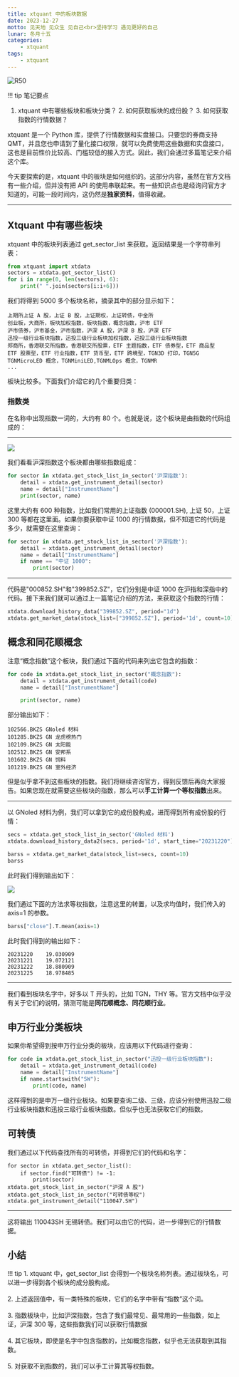 ```yaml
---
title: xtquant 中的板块数据
date: 2023-12-27
motto: 见天地 见众生 见自己<br>坚持学习 遇见更好的自己
lunar: 冬月十五
categories:
    - xtquant
tags:
    - xtquant
---
```


![R50](https://images.jieyu.ai/images/2023/12/sector-cloud.jpg?4)

!!! tip 笔记要点

1. xtquant 中有哪些板块和板块分类？
    2. 如何获取板块的成份股？
    3. 如何获取指数的行情数据？

<!--more-->

xtquant 是一个 Python 库，提供了行情数据和实盘接口。只要您的券商支持 QMT，并且您也申请到了量化接口权限，就可以免费使用这些数据和实盘接口，这也是目前性价比较高、门槛较低的接入方式。因此，我们会通过多篇笔记来介绍这个库。

今天要探索的是，xtquant 中的板块是如何组织的。这部分内容，虽然在官方文档有一些介绍，但并没有把 API 的使用串联起来。有一些知识点也是经询问官方才知道的，可能一段时间内，这仍然是**独家资料**，值得收藏。

---

## Xtquant 中有哪些板块

xtquant 中的板块列表通过 get_sector_list 来获取。返回结果是一个字符串列表：

```python
from xtquant import xtdata
sectors = xtdata.get_sector_list()
for i in range(0, len(sectors), 6):
    print(" ".join(sectors[i:i+6]))
```

我们将得到 5000 多个板块名称，摘录其中的部分显示如下：

```
上期所上证 A 股，上证 B 股，上证期权，上证转债，中金所
创业板，大商所，板块加权指数，板块指数，概念指数，沪市 ETF
沪市债券，沪市基金，沪市指数，沪深 A 股，沪深 B 股，沪深 ETF
迅投一级行业板块指数，迅投三级行业板块加权指数，迅投三级行业板块指数
郑商所，香港联交所指数，香港联交所股票，ETF 主题指数，ETF 债券型，ETF 商品型
ETF 股票型，ETF 行业指数，ETF 货币型，ETF 跨境型，TGN3D 打印，TGN5G
TGNMicroLED 概念，TGNMiniLED,TGNMLOps 概念，TGNMR
...
```

板块比较多。下面我们介绍它的几个重要归类：

### 指数类
在名称中出现指数一词的，大约有 80 个。也就是说，这个板块是由指数的代码组成的：

---

![](https://images.jieyu.ai/images/2023/12/xtquant-sector.jpg)

我们看看沪深指数这个板块都由哪些指数组成：

```python
for sector in xtdata.get_stock_list_in_sector('沪深指数'):
    detail = xtdata.get_instrument_detail(sector)
    name = detail["InstrumentName"]
    print(sector, name)
```

这里大约有 600 种指数，比如我们常用的上证指数 (000001.SH), 上证 50，上证 300 等都在这里面。如果你要获取中证 1000 的行情数据，但不知道它的代码是多少，就需要在这里查询：

```python
for sector in xtdata.get_stock_list_in_sector('沪深指数'):
    detail = xtdata.get_instrument_detail(sector)
    name = detail["InstrumentName"]
    if name == "中证 1000":
        print(sector)
```

---

代码是"000852.SH"和"399852.SZ"，它们分别是中证 1000 在沪指和深指中的代码。接下来我们就可以通过上一篇笔记介绍的方法，来获取这个指数的行情：

```python
xtdata.download_history_data("399852.SZ", period="1d")
xtdata.get_market_data(stock_list=["399852.SZ"], period='1d', count=10)
```

## 概念和同花顺概念

注意“概念指数”这个板块，我们通过下面的代码来列出它包含的指数：

```python
for code in xtdata.get_stock_list_in_sector("概念指数"):
    detail = xtdata.get_instrument_detail(code)
    name = detail["InstrumentName"]

    print(sector, name)
```

部分输出如下：

```
102566.BKZS GNoled 材料
101285.BKZS GN 龙虎榜热门
102109.BKZS GN 太阳能
102512.BKZS GN 安邦系
101602.BKZS GN 饲料
101219.BKZS GN 室外经济
```
但是似乎拿不到这些板块的指数。我们将继续咨询官方，得到反馈后再向大家报告。如果您现在就需要这些板块的指数，那么可以**手工计算一个等权指数**出来。

---

以 GNoled 材料为例，我们可以拿到它的成份股构成，进而得到所有成份股的行情：

```python
secs = xtdata.get_stock_list_in_sector('GNoled 材料')
xtdata.download_history_data2(secs, period='1d', start_time="20231220")

barss = xtdata.get_market_data(stock_list=secs, count=10)
barss
```

此时我们得到输出如下：

![](https://images.jieyu.ai/images/2023/12/xtquant-gn-bars.png)

我们通过下面的方法求等权指数，注意这里的转置，以及求均值时，我们传入的 axis=1 的参数。

```python
barss["close"].T.mean(axis=1)
```

此时我们得到的输出如下：

```
20231220    19.030909
20231221    19.072121
20231222    18.880909
20231225    18.978485
```

---

我们看到板块名字中，好多以 T 开头的，比如 TGN，THY 等。官方文档中似乎没有关于它们的说明，猜测可能是**同花顺概念、同花顺行业**。

## 申万行业分类板块

如果你希望得到按申万行业分类的板块，应该用以下代码进行查询：

```python
for code in xtdata.get_stock_list_in_sector("迅投一级行业板块指数"):
    detail = xtdata.get_instrument_detail(code)
    name = detail["InstrumentName"]
    if name.startswith("SW"):
        print(code, name)
```

这样得到的是申万一级行业板块。如果要查询二级、三级，应该分别使用迅投二级行业板块指数和迅投三级行业板块指数。但似乎也无法获取它们的指数。

## 可转债

我们通过以下代码查找所有的可转债，并得到它们的代码和名字：

```
for sector in xtdata.get_sector_list():
    if sector.find("可转债") != -1:
        print(sector)
xtdata.get_stock_list_in_sector("沪深 A 股")
xtdata.get_stock_list_in_sector("可转债等权")
xtdata.get_instrument_detail("110047.SH")
```

---

这将输出 110043SH 无锡转债。我们可以由它的代码，进一步得到它的行情数据。

## 小结

!!! tip
    1. xtquant 中，get_sector_list 会得到一个板块名称列表。通过板块名，可以进一步得到各个板块的成分股构成。<br><br>
    2. 上述返回值中，有一类特殊的板块，它们的名字中带有“指数”这个词。<br><br>
    3. 指数板块中，比如沪深指数，包含了我们最常见、最常用的一些指数，如上证，沪深 300 等，这些指数我们可以获取行情数据<br><br>
    4. 其它板块，即使是名字中包含指数的，比如概念指数，似乎也无法获取到其指数。<br><br>
    5. 对获取不到指数的，我们可以手工计算其等权指数。
